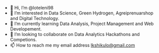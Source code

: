 - 👋 Hi, I’m @loteleni98
- 👀 I’m interested in Data Science, Green Hydrogen, Agreiprenuarshop and Digital Technology.
- 🌱 I’m currently learning Data Analysis, Project Management and Web Developement.
- 💞️ I’m looking to collaborate on Data Analytics Hackathons and Competions.
- 📫 How to reach me my email address lkshikulo@gmail.com

<!---
loteleni98/loteleni98 is a ✨ special ✨ repository because its `README.md` (this file) appears on your GitHub profile.
You can click the Preview link to take a look at your changes.
--->
